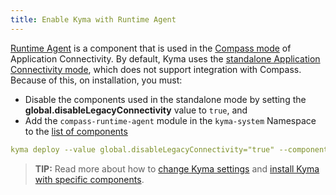 ```yaml
---
title: Enable Kyma with Runtime Agent
---
```


[Runtime Agent](../../01-overview/main-areas/application-connectivity/ra-01-runtime-agent-overview.md) is a component that is used in the [Compass mode](../../01-overview/main-areas/application-connectivity/README.md) of Application Connectivity. 
By default, Kyma uses the [standalone Application Connectivity mode](../../01-overview/main-areas/application-connectivity/README.md), which does not support integration with Compass.
Because of this, on installation, you must:
- Disable the components used in the standalone mode by setting the **global.disableLegacyConnectivity** value to `true`, and 
- Add the `compass-runtime-agent` module in the `kyma-system` Namespace to the [list of components](https://github.com/kyma-project/kyma/blob/main/installation/resources/components.yaml)

```yaml
kyma deploy --value global.disableLegacyConnectivity="true" --components-file {YOUR_COMPONENTS_FILE_PATH}
```

>**TIP:** Read more about how to [change Kyma settings](03-change-kyma-config-values.md) and [install Kyma with specific components](02-install-kyma.md#install-specific-components).
